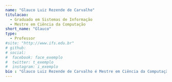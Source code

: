 ```yaml
---
name: "Glauco Luiz Rezende de Carvalho"
titulacao: 
  - Graduado em Sistemas de Informação
  - Mestre em Ciência da Computação 
short_name: "Glauco"
type: 
  - Professor
#site: "http://www.ifs.edu.br"
# github: 
# social:
#  facebook: face_exemplo
#  twitter: t_exemplo
#  instagram: i_exemplo
bio : "Glauco Luiz Rezende de Carvalho é Mestre em Ciência da Computação pela Universidade Federal de Sergipe (2017), é Especialista em Desenvolvimento de Software pela Universidade Federal de Sergipe (2007) e Bacharel em Sistemas de Informação pela Universidade Tiradentes (2005). Atualmente é professor efetivo do Instituto Federal de Sergipe - IFS no Campus de Lagarto desde janeiro de 2011. Fez parte da elaboração do projeto pedagógico do curso do BSI à época da sua criação, é membro do colegiado do curso e atualmente leciona disciplinas da área de Banco de Dados: Modelagem de Dados, Projeto de Banco de Dados e Administração de Banco de Dados. Também é Analista de Sistemas do Ministério Público do Estado de Sergipe - MPSE desde março de 2014, onde atua como um dos responsáveis pela Administração dos Servidores de Banco de Dados Oracle e SQL Server. É consultor com participação ativa no mercado corporativo nas áreas de Ciência da Computação, destacando-se em Banco de Dados e Redes de Computadores. Foi Diretor Comercial por mais de 10 anos na empresa Infracenter Soluções Corporativas Ltda, onde foi sócio fundador."
---
```

